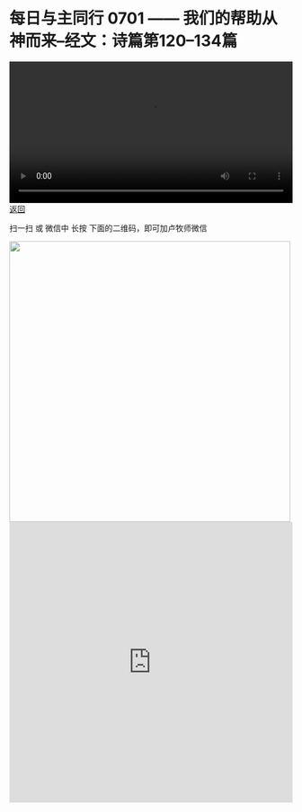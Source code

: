 # 每日与主同行 0701 —— 我们的帮助从神而来–经文：诗篇第120–134篇

<video width='100%' controls src='https://go2024.simai.life/api?redirect=https://r2.savefamily.net/@pastorpaulqiankunlu618/iSWkK-TKJAc.mp4?metric=PastorLu%26keyword=webpage%26type=video%26bot=26%26to=webpage'></video>
<a href='../daily.html'> 返回 </a>
<p>扫一扫 或 微信中 长按 下面的二维码，即可加卢牧师微信</p>
<img src='https://r2.savefamily.net/OVagt1.JPG' width='500px' />



<iframe width="100%" height="500" src="https://www.youtube.com/embed/iSWkK-TKJAc?si=zz5OCgHQvyW71w8c&amp;controls=0" title="YouTube video player" frameborder="0" allow="accelerometer; autoplay; clipboard-write; encrypted-media; gyroscope; picture-in-picture; web-share" referrerpolicy="strict-origin-when-cross-origin" allowfullscreen></iframe>
